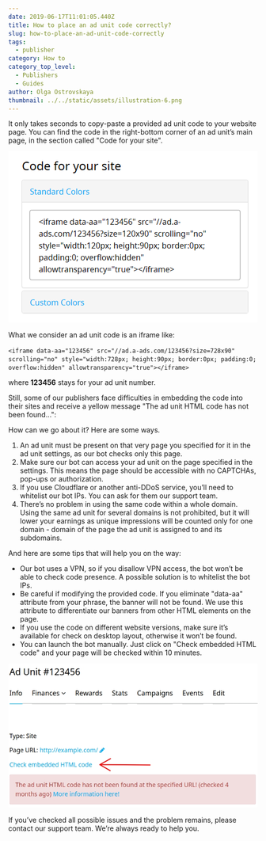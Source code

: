 ```yaml
---
date: 2019-06-17T11:01:05.440Z
title: How to place an ad unit code correctly?
slug: how-to-place-an-ad-unit-code-correctly
tags:
  - publisher
category: How to
category_top_level:
  - Publishers
  - Guides
author: Olga Ostrovskaya
thumbnail: ../../static/assets/illustration-6.png
---
```

It only takes seconds to copy-paste a provided ad unit code to your website page. You can find the code in the right-bottom corner of an ad unit’s main page, in the section called "Code for your site".

![Code](../../static/assets/codefor.png "Code")

What we consider an ad unit code is an iframe like:

`<iframe data-aa="123456" src="//ad.a-ads.com/123456?size=728x90" scrolling="no" style="width:728px; height:90px; border:0px; padding:0; overflow:hidden" allowtransparency="true"></iframe>`

where **123456** stays for your ad unit number.

Still, some of our publishers face difficulties in embedding the code into their sites and receive a yellow message "The ad unit HTML code has not been found...":

How can we go about it? Here are some ways.

1. An ad unit must be present on that very page you specified for it in the ad unit settings, as our bot checks only this page. 
2. Make sure our bot can access your ad unit on the page specified in the settings. This means the page should be accessible with no CAPTCHAs,  pop-ups or authorization. 
3. If you use Cloudflare or another anti-DDoS service, you’ll need to whitelist our bot IPs. You can ask for them our support team.
4. There’s no problem in using the same code within a whole domain. Using the same ad unit for several domains is not prohibited, but it will lower your earnings as unique impressions will be counted only for one domain - domain of the page the ad unit is assigned to and its subdomains.

And here are some tips that will help you on the way:

* Our bot uses a VPN, so if you disallow VPN access, the bot won’t be able to check code presence. A possible solution is to whitelist the bot IPs.
* Be careful if modifying the provided code. If you eliminate "data-aa" attribute from your phrase, the banner will not be found. We use this attribute to differentiate our banners from other HTML elements on the page. 
* If you use the code on different website versions, make sure it’s available for check on desktop layout, otherwise it won’t be found.
* You can launch the bot manually. Just click on "Check embedded HTML code" and your page will be checked within 10 minutes.

![Ad unit not found](../../static/assets/not-found.png "Ad unit not found")

If you’ve checked all possible issues and the problem remains, please contact our support team. We’re always ready to help you.
